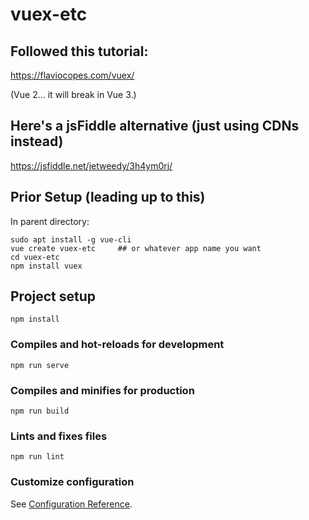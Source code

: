 # vuex-etc

## Followed this tutorial:

https://flaviocopes.com/vuex/

(Vue 2... it will break in Vue 3.)

## Here's a jsFiddle alternative (just using CDNs instead)

https://jsfiddle.net/jetweedy/3h4ym0rj/

## Prior Setup (leading up to this)

In parent directory:
```
sudo apt install -g vue-cli
vue create vuex-etc		## or whatever app name you want
cd vuex-etc
npm install vuex
```

## Project setup
```
npm install
```

### Compiles and hot-reloads for development
```
npm run serve
```

### Compiles and minifies for production
```
npm run build
```

### Lints and fixes files
```
npm run lint
```

### Customize configuration
See [Configuration Reference](https://cli.vuejs.org/config/).

